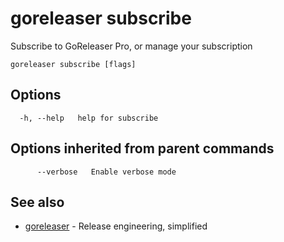 # goreleaser subscribe

Subscribe to GoReleaser Pro, or manage your subscription

```
goreleaser subscribe [flags]
```

## Options

```
  -h, --help   help for subscribe
```

## Options inherited from parent commands

```
      --verbose   Enable verbose mode
```

## See also

* [goreleaser](goreleaser.md)	 - Release engineering, simplified

